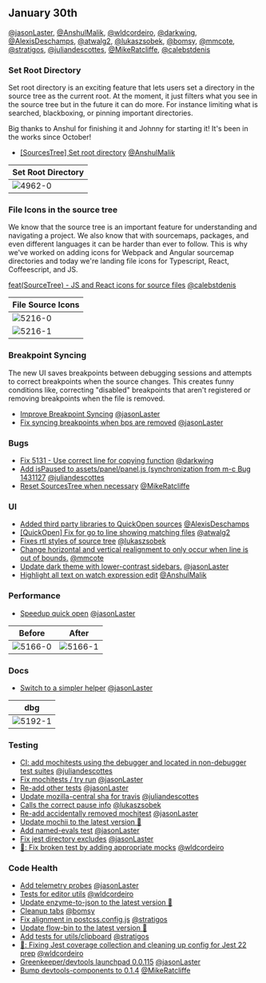 ## January 30th


[@jasonLaster], [@AnshulMalik], [@wldcordeiro], [@darkwing], [@AlexisDeschamps], [@atwalg2], [@lukaszsobek], [@bomsy], [@mmcote], [@stratigos], [@juliandescottes], [@MikeRatcliffe], [@calebstdenis]


### Set Root Directory

Set root directory is an exciting feature that lets users set a directory in the source tree as the current root. At the moment, it just filters what you see in the source tree but in the future it can do more. For instance limiting what is searched, blackboxing, or pinning important directories.

Big thanks to Anshul for finishing it and Johnny for starting it! It's been in the works since October!

+ [[SourcesTree] Set root directory][4962] [@AnshulMalik]

| Set Root Directory |
|--|
| ![4962-0] |

### File Icons in the source tree

We know that the source tree is an important feature for understanding and navigating a project.
We also know that with sourcemaps, packages, and even different languages it can be harder than ever to follow. This is why we've worked on adding icons for Webpack and Angular sourcemap directories and today we're landing file icons for Typescript, React, Coffeescript, and JS.

[feat(SourceTree) - JS and React icons for source files][5216] [@calebstdenis]


| File Source Icons |
|--|
| ![5216-0] |
| ![5216-1] |

### Breakpoint Syncing

The new UI saves breakpoints between debugging sessions and attempts to correct breakpoints when the source changes. This creates funny conditions like, correcting "disabled" breakpoints that aren't registered or removing breakpoints when the file is removed.

+ [Improve Breakpoint Syncing][5160] [@jasonLaster]
+ [Fix syncing breakpoints when bps are removed][5176] [@jasonLaster]

### Bugs

+ [Fix 5131 - Use correct line for copying function][5147] [@darkwing]
+ [Add isPaused to assets/panel/panel.js (synchronization from m-c Bug 1431127][5194] [@juliandescottes]
+ [Reset SourcesTree when necessary][5200] [@MikeRatcliffe]

### UI


+ [Added third party libraries to QuickOpen sources][5154] [@AlexisDeschamps]
+ [[QuickOpen] Fix for go to line showing matching files][5161] [@atwalg2]
+ [Fixes rtl styles of source tree][5180] [@lukaszsobek]
+ [Change horizontal and vertical realignment to only occur when line is out of bounds.][5182] [@mmcote]
+ [Update dark theme with lower-contrast sidebars.][5196] [@jasonLaster]
+ [Highlight all text on watch expression edit][5226] [@AnshulMalik]


### Performance

+ [Speedup quick open][5166] [@jasonLaster]

| Before | After |
|--| -- |
| ![5166-0] | ![5166-1] |

### Docs

+ [Switch to a simpler helper][5192] [@jasonLaster]

| dbg |
|--|
| ![5192-1] |

### Testing

+ [CI: add mochitests using the debugger and located in non-debugger test suites][5197] [@juliandescottes]
+ [Fix mochitests / try run][5202] [@jasonLaster]
+ [Re-add other tests][5208] [@jasonLaster]
+ [Update mozilla-central sha for travis][5211] [@juliandescottes]
+ [Calls the correct pause info][5217] [@lukaszsobek]
+ [Re-add accidentally removed mochitest][5221] [@jasonLaster]
+ [Update mochii to the latest version 🚀][5227]
+ [Add named-evals test][5231] [@jasonLaster]
+ [Fix jest directory excludes][5236] [@jasonLaster]
+ [🐛: Fix broken test by adding appropriate mocks][5242] [@wldcordeiro]


### Code Health


+ [Add telemetry probes][4665] [@jasonLaster]
+ [Tests for editor utils][5129] [@wldcordeiro]
+ [Update enzyme-to-json to the latest version 🚀][5178]
+ [Cleanup tabs][5181] [@bomsy]
+ [Fix alignment in postcss.config.js][5183] [@stratigos]
+ [Update flow-bin to the latest version 🚀][5187]
+ [Add tests for utils/clipboard][5188] [@stratigos]
+ [🔧: Fixing Jest coverage collection and cleaning up config for Jest 22 prep][5193] [@wldcordeiro]
+ [Greenkeeper/devtools launchpad 0.0.115][5199] [@jasonLaster]
+ [Bump devtools-components to 0.1.4][5213] [@MikeRatcliffe]

[4962-0]: https://user-images.githubusercontent.com/7821757/34243491-14c5a780-e647-11e7-9c56-681fb6a581ad.gif
[5154-0]: https://user-images.githubusercontent.com/12681350/35184937-e014014a-fdc9-11e7-8897-aeb58d0f78df.png
[5154-1]: https://user-images.githubusercontent.com/12681350/35184958-21aad4c6-fdca-11e7-9f84-c259af74d12a.png
[5161-0]: https://user-images.githubusercontent.com/23143862/35191645-507af70c-fe4e-11e7-916f-5f81b1a4d53d.png
[5161-1]: https://user-images.githubusercontent.com/23143862/35191649-635a0908-fe4e-11e7-9264-b43861231a31.png
[5166-0]: https://user-images.githubusercontent.com/254562/35196375-35133da2-fe9f-11e7-9fe4-9ff478f43b56.png
[5166-1]: https://user-images.githubusercontent.com/254562/35196376-3cc11308-fe9f-11e7-871a-85f3ceaa6baf.png
[5180-0]: https://user-images.githubusercontent.com/23530054/35303238-869cd7e8-0091-11e8-9230-ad43de7bd182.gif
[5182-0]: https://user-images.githubusercontent.com/14250545/35310212-88069b4c-006d-11e8-98b3-264c0f42a803.gif
[5182-1]: https://user-images.githubusercontent.com/14250545/35310252-b9cc93f2-006d-11e8-97f3-abe4c2c6f822.gif
[5182-2]: https://user-images.githubusercontent.com/14250545/35310438-9e8d662e-006e-11e8-82c2-d2e32e6e0e40.png
[5182-3]: https://user-images.githubusercontent.com/14250545/35310441-a42199b6-006e-11e8-8c0b-88a7da7d5341.png
[5192-0]: https://user-images.githubusercontent.com/254562/35367590-1808ba10-014d-11e8-8c3a-68611e580e49.png
[5192-1]: https://user-images.githubusercontent.com/254562/35367620-4408a4ea-014d-11e8-8f63-171915194297.png
[5216-0]: https://user-images.githubusercontent.com/7321311/35461371-a19f540a-02b5-11e8-8ead-21c9a0ac595c.png
[5216-1]: https://user-images.githubusercontent.com/7321311/35461386-bbc858b8-02b5-11e8-953a-2f311a6f35c1.png
[5216-2]: https://user-images.githubusercontent.com/7321311/35461404-d5ae017e-02b5-11e8-82fb-05e3181ab3dd.png
[5221-0]: https://user-images.githubusercontent.com/254562/35477843-59041cda-039b-11e8-8960-3ae416cdb8c8.png
[5221-1]: https://user-images.githubusercontent.com/254562/35477844-590f63c4-039b-11e8-9a37-14d5ddf88be3.png
[5226-0]: https://user-images.githubusercontent.com/7821757/35484961-50a5baf6-047e-11e8-83de-033402a8529a.gif
[4665]: https://github.com/firefox-devtools/debugger/pull/4665
[4962]: https://github.com/firefox-devtools/debugger/pull/4962
[5129]: https://github.com/firefox-devtools/debugger/pull/5129
[5147]: https://github.com/firefox-devtools/debugger/pull/5147
[5154]: https://github.com/firefox-devtools/debugger/pull/5154
[5160]: https://github.com/firefox-devtools/debugger/pull/5160
[5161]: https://github.com/firefox-devtools/debugger/pull/5161
[5166]: https://github.com/firefox-devtools/debugger/pull/5166
[5176]: https://github.com/firefox-devtools/debugger/pull/5176
[5178]: https://github.com/firefox-devtools/debugger/pull/5178
[5180]: https://github.com/firefox-devtools/debugger/pull/5180
[5181]: https://github.com/firefox-devtools/debugger/pull/5181
[5182]: https://github.com/firefox-devtools/debugger/pull/5182
[5183]: https://github.com/firefox-devtools/debugger/pull/5183
[5187]: https://github.com/firefox-devtools/debugger/pull/5187
[5188]: https://github.com/firefox-devtools/debugger/pull/5188
[5192]: https://github.com/firefox-devtools/debugger/pull/5192
[5193]: https://github.com/firefox-devtools/debugger/pull/5193
[5194]: https://github.com/firefox-devtools/debugger/pull/5194
[5196]: https://github.com/firefox-devtools/debugger/pull/5196
[5197]: https://github.com/firefox-devtools/debugger/pull/5197
[5199]: https://github.com/firefox-devtools/debugger/pull/5199
[5200]: https://github.com/firefox-devtools/debugger/pull/5200
[5202]: https://github.com/firefox-devtools/debugger/pull/5202
[5207]: https://github.com/firefox-devtools/debugger/pull/5207
[5208]: https://github.com/firefox-devtools/debugger/pull/5208
[5211]: https://github.com/firefox-devtools/debugger/pull/5211
[5213]: https://github.com/firefox-devtools/debugger/pull/5213
[5216]: https://github.com/firefox-devtools/debugger/pull/5216
[5217]: https://github.com/firefox-devtools/debugger/pull/5217
[5221]: https://github.com/firefox-devtools/debugger/pull/5221
[5226]: https://github.com/firefox-devtools/debugger/pull/5226
[5227]: https://github.com/firefox-devtools/debugger/pull/5227
[5230]: https://github.com/firefox-devtools/debugger/pull/5230
[5231]: https://github.com/firefox-devtools/debugger/pull/5231
[5232]: https://github.com/firefox-devtools/debugger/pull/5232
[5236]: https://github.com/firefox-devtools/debugger/pull/5236
[5242]: https://github.com/firefox-devtools/debugger/pull/5242
[@jasonLaster]: https://github.com/jasonLaster
[@AnshulMalik]: https://github.com/AnshulMalik
[@wldcordeiro]: https://github.com/wldcordeiro
[@darkwing]: https://github.com/darkwing
[@AlexisDeschamps]: https://github.com/AlexisDeschamps
[@atwalg2]: https://github.com/atwalg2
[@lukaszsobek]: https://github.com/lukaszsobek
[@bomsy]: https://github.com/bomsy
[@mmcote]: https://github.com/mmcote
[@stratigos]: https://github.com/stratigos
[@juliandescottes]: https://github.com/juliandescottes
[@MikeRatcliffe]: https://github.com/MikeRatcliffe
[@calebstdenis]: https://github.com/calebstdenis
